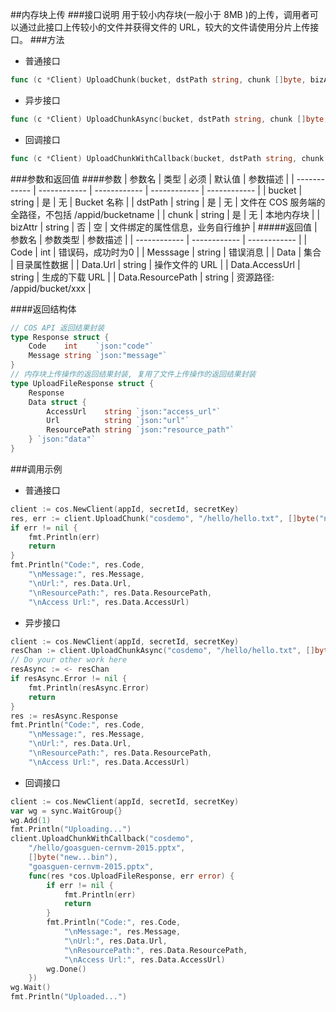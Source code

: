 ##内存块上传
###接口说明
用于较小内存块(一般小于 8MB )的上传，调用者可以通过此接口上传较小的文件并获得文件的 URL，较大的文件请使用分片上传接口。
###方法
- 普通接口

```go
func (c *Client) UploadChunk(bucket, dstPath string, chunk []byte, bizAttr string) (*UploadFileResponse, error)
```

- 异步接口

```go
func (c *Client) UploadChunkAsync(bucket, dstPath string, chunk []byte, bizAttr string) <-chan *UploadFileAsyncResponse
```

- 回调接口

```go
func (c *Client) UploadChunkWithCallback(bucket, dstPath string, chunk []byte, bizAttr string, callback func(*UploadFileResponse, error))
```

###参数和返回值
####参数
| 参数名  | 类型  | 必须  | 默认值  | 参数描述  |
| ------------ | ------------ | ------------ | ------------ | ------------ |
| bucket  | string  | 是  | 无  | Bucket 名称  |
| dstPath  | string  | 是  | 无  | 文件在 COS 服务端的全路径，不包括 /appid/bucketname  |
| chunk  | string  | 是  | 无  | 本地内存块  |
| bizAttr  | string  | 否  | 空  | 文件绑定的属性信息，业务自行维护  |
#####返回值
| 参数名  | 参数类型  | 参数描述  |
| ------------ | ------------ | ------------ |
| Code  | int  | 错误码，成功时为0   |
| Messsage  | string  | 错误消息  |
| Data  | 集合  | 目录属性数据  |
| Data.Url  | string  | 操作文件的 URL  |
| Data.AccessUrl  | string  | 生成的下载 URL  |
| Data.ResourcePath  | string  | 资源路径: /appid/bucket/xxx  |

####返回结构体

```go
// COS API 返回结果封装
type Response struct {
	Code    int    `json:"code"`
	Message string `json:"message"`
}
// 内存块上传操作的返回结果封装, 复用了文件上传操作的返回结果封装
type UploadFileResponse struct {
	Response
	Data struct {
		AccessUrl    string `json:"access_url"`
		Url          string `json:"url"`
		ResourcePath string `json:"resource_path"`
	} `json:"data"`
}
```

###调用示例
- 普通接口

```go
client := cos.NewClient(appId, secretId, secretKey)
res, err := client.UploadChunk("cosdemo", "/hello/hello.txt", []byte("new...bin"), "file attr")
if err != nil {
    fmt.Println(err)
    return
}
fmt.Println("Code:", res.Code,
    "\nMessage:", res.Message,
    "\nUrl:", res.Data.Url,
    "\nResourcePath:", res.Data.ResourcePath,
    "\nAccess Url:", res.Data.AccessUrl)
```

- 异步接口

```go
client := cos.NewClient(appId, secretId, secretKey)
resChan := client.UploadChunkAsync("cosdemo", "/hello/hello.txt", []byte("new...bin"), "hello file attr")
// Do your other work here
resAsync := <- resChan
if resAsync.Error != nil {
    fmt.Println(resAsync.Error)
    return
}
res := resAsync.Response
fmt.Println("Code:", res.Code,
    "\nMessage:", res.Message,
    "\nUrl:", res.Data.Url,
    "\nResourcePath:", res.Data.ResourcePath,
    "\nAccess Url:", res.Data.AccessUrl)
```

- 回调接口

```go
client := cos.NewClient(appId, secretId, secretKey)
var wg = sync.WaitGroup{}
wg.Add(1)
fmt.Println("Uploading...")
client.UploadChunkWithCallback("cosdemo",
    "/hello/goasguen-cernvm-2015.pptx",
    []byte("new...bin"),
    "goasguen-cernvm-2015.pptx",
    func(res *cos.UploadFileResponse, err error) {
        if err != nil {
            fmt.Println(err)
            return
        }
        fmt.Println("Code:", res.Code,
            "\nMessage:", res.Message,
            "\nUrl:", res.Data.Url,
            "\nResourcePath:", res.Data.ResourcePath,
            "\nAccess Url:", res.Data.AccessUrl)
        wg.Done()
    })
wg.Wait()
fmt.Println("Uploaded...")
```
